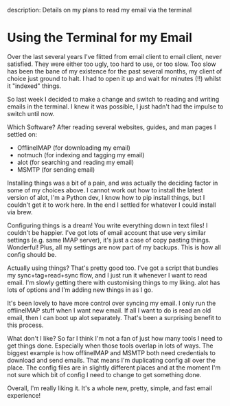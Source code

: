 description: Details on my plans to read my email via the terminal

# Using the Terminal for my Email

Over the last several years I've flitted from email client to email client, never satisfied. They were either too ugly, too hard to use, or too slow. Too slow has been the bane of my existence for the past several months, my client of choice just ground to halt. I had to open it up and wait for minutes (!!) whilst it "indexed" things.

So last week I decided to make a change and switch to reading and writing emails in the terminal. I knew it was possible, I just hadn't had the impulse to switch until now.

Which Software? After reading several websites, guides, and man pages I settled on:

 * OfflineIMAP (for downloading my email)
 * notmuch (for indexing and tagging my email)
 * alot (for searching and reading my email)
 * MSMTP (for sending email)

 Installing things was a bit of a pain, and was actually the deciding factor in some of my choices above. I cannot work out how to install the latest version of alot, I'm a Python dev, I know how to pip install things, but I couldn't get it to work here. In the end I settled for whatever I could install via brew.

 Configuring things is a dream! You write everything down in text files! I couldn't be happier. I've got lots of email account that use very similar settings (e.g. same IMAP server), it's just a case of copy pasting things. Wonderful! Plus, all my settings are now part of my backups. This is how all config should be.

 Actually using things? That's pretty good too. I've got a script that bundles my sync+tag+read+sync flow, and I just run it whenever I want to read email. I'm slowly getting there with customising things to my liking. alot has lots of options and I'm adding new things in as I go.

It's been lovely to have more control over syncing my email. I only run the offlineIMAP stuff when I want new email. If all I want to do is read an old email, then I can boot up alot separately. That's been a surprising benefit to this process.

What don't I like? So far I think I'm not a fan of just how many tools I need to get things done. Especially when those tools overlap in lots of ways. The biggest example is how offlineIMAP and MSMTP both need credentials to download and send emails. That means I'm duplicating config all over the place. The config files are in slightly different places and at the moment I'm not sure which bit of config I need to change to get something done.

Overall, I'm really liking it. It's a whole new, pretty, simple, and fast email experience!
